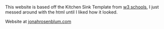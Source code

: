 This website is based off the Kitchen Sink Template from [w3 schools](https://www.w3schools.com/w3css/w3css_templates.asp), I just messed around with the html until I liked how it looked.

Website at [jonahrosenblum.com](jonahrosenblum.com)
